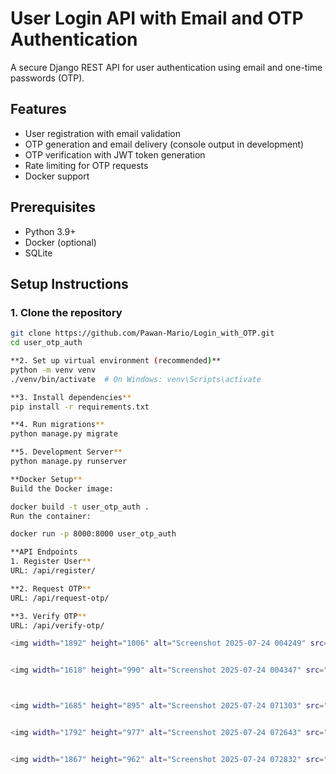 # User Login API with Email and OTP Authentication

A secure Django REST API for user authentication using email and one-time passwords (OTP).

## Features

- User registration with email validation
- OTP generation and email delivery (console output in development)
- OTP verification with JWT token generation
- Rate limiting for OTP requests
- Docker support

## Prerequisites

- Python 3.9+
- Docker (optional)
- SQLite
## Setup Instructions

### 1. Clone the repository

```bash
git clone https://github.com/Pawan-Mario/Login_with_OTP.git
cd user_otp_auth

**2. Set up virtual environment (recommended)**
python -m venv venv
./venv/bin/activate  # On Windows: venv\Scripts\activate

**3. Install dependencies**
pip install -r requirements.txt

**4. Run migrations**
python manage.py migrate

**5. Development Server**
python manage.py runserver

**Docker Setup**
Build the Docker image:

docker build -t user_otp_auth .
Run the container:

docker run -p 8000:8000 user_otp_auth

**API Endpoints
1. Register User**
URL: /api/register/

**2. Request OTP**
URL: /api/request-otp/

**3. Verify OTP**
URL: /api/verify-otp/

<img width="1892" height="1006" alt="Screenshot 2025-07-24 004249" src="https://github.com/user-attachments/assets/010347ba-7fad-4ea3-9e91-e1c9d7568b45" />


<img width="1618" height="990" alt="Screenshot 2025-07-24 004347" src="https://github.com/user-attachments/assets/fff50602-94eb-4755-9da3-1cad981d8588" />



<img width="1685" height="895" alt="Screenshot 2025-07-24 071303" src="https://github.com/user-attachments/assets/61005c19-50af-4b7e-9a60-f197d51c585a" />


<img width="1792" height="977" alt="Screenshot 2025-07-24 072643" src="https://github.com/user-attachments/assets/3bf6d21c-fcb6-4a3c-86b2-025cf7500f52" />


<img width="1867" height="962" alt="Screenshot 2025-07-24 072832" src="https://github.com/user-attachments/assets/98a3c378-41e5-45af-9ac2-bdfd1a30518f" />

